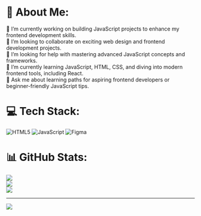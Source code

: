 # 💫 About Me:
🔭 I’m currently working on building JavaScript projects to enhance my frontend development skills.<br>👯 I’m looking to collaborate on exciting web design and frontend development projects.<br>🤝 I’m looking for help with mastering advanced JavaScript concepts and frameworks.<br>🌱 I’m currently learning JavaScript, HTML, CSS, and diving into modern frontend tools, including React.<br>💬 Ask me about learning paths for aspiring frontend developers or beginner-friendly JavaScript tips.

# 💻 Tech Stack:
![HTML5](https://img.shields.io/badge/html5-%23E34F26.svg?style=plastic&logo=html5&logoColor=white) ![JavaScript](https://img.shields.io/badge/javascript-%23323330.svg?style=plastic&logo=javascript&logoColor=%23F7DF1E) ![Figma](https://img.shields.io/badge/figma-%23F24E1E.svg?style=plastic&logo=figma&logoColor=white)
# 📊 GitHub Stats:
![](https://github-readme-stats.vercel.app/api?username=AkiKyaw&theme=omni&hide_border=false&include_all_commits=true&count_private=false)<br/>
![](https://github-readme-streak-stats.herokuapp.com/?user=AkiKyaw&theme=omni&hide_border=false)<br/>
![](https://github-readme-stats.vercel.app/api/top-langs/?username=EiEiKyaw01&theme=omni&hide_border=false&include_all_commits=true&count_private=false&layout=compact)

---
[![](https://visitcount.itsvg.in/api?id=EiEiKyaw01&icon=0&color=0)](https://visitcount.itsvg.in)

<!-- Proudly created with GPRM ( https://gprm.itsvg.in ) -->

